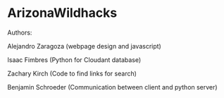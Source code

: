 # ArizonaWildhacks

Authors:

  Alejandro Zaragoza (webpage design and javascript)
  
  Isaac Fimbres (Python for Cloudant database)
  
  Zachary Kirch (Code to find links for search)
  
  Benjamin Schroeder (Communication between client and python server)
